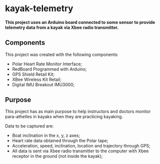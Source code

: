# kayak-telemetry

#### This project uses an Arduino board connected to some sensor to provide telemetry data from a kayak via Xbee radio transmitter.

## Components

This project was created with the following components:

- Polar Heart Rate Monitor Interface;
- RedBoard  Programmed with Arduino;
- GPS Shield Retail Kit;
- XBee Wireless Kit Retail;
- Digital IMU Breakout IMU3000;

## Purpose

This project has as main purpose to help instructors and doctors monitor para-athetles in kayaks when they are practicing kayaking. 

Data to be captured are:

- Boat inclination in the x, y, z axes;
- Heart rate data obtained through the Polar tape;
- Acceleration, speed, inclination, location and trajectory through GPS;
- All data is sent via Xbee radio transmitter to the computer with Xbee receptor in the ground (not inside the kayak);
